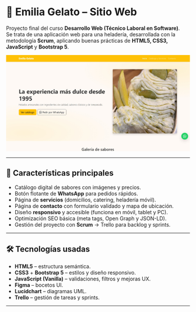 # 🍦 Emilia Gelato – Sitio Web  

Proyecto final del curso **Desarrollo Web (Técnico Laboral en Software)**.  
Se trata de una aplicación web para una heladería, desarrollada con la metodología **Scrum**, aplicando buenas prácticas de **HTML5, CSS3, JavaScript** y **Bootstrap 5**.  

![Emilia Gelato Screenshot](img/page.jpeg)  

---

## 🚀 Características principales  
- Catálogo digital de sabores con imágenes y precios.  
- Botón flotante de **WhatsApp** para pedidos rápidos.  
- Página de **servicios** (domicilios, catering, heladería móvil).  
- Página de **contacto** con formulario validado y mapa de ubicación.  
- Diseño **responsivo** y accesible (funciona en móvil, tablet y PC).  
- Optimización SEO básica (meta tags, Open Graph y JSON-LD).  
- Gestión del proyecto con **Scrum** → Trello para backlog y sprints.  

---

## 🛠️ Tecnologías usadas  
- **HTML5** – estructura semántica.  
- **CSS3** + **Bootstrap 5** – estilos y diseño responsivo.  
- **JavaScript (Vanilla)** – validaciones, filtros y mejoras UX.  
- **Figma** – bocetos UI.  
- **Lucidchart** – diagramas UML.  
- **Trello** – gestión de tareas y sprints.  

---
